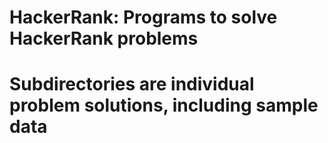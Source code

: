 # HackerRank:  Programs to solve HackerRank problems
#
# Subdirectories are individual problem solutions, including sample data

